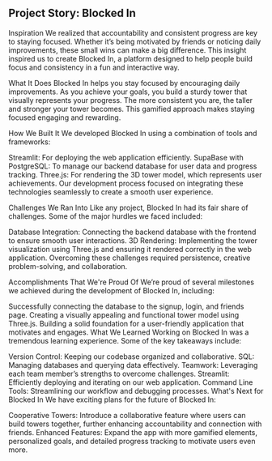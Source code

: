 ## Project Story: Blocked In
Inspiration
We realized that accountability and consistent progress are key to staying focused. Whether it’s being motivated by friends or noticing daily improvements, these small wins can make a big difference. This insight inspired us to create Blocked In, a platform designed to help people build focus and consistency in a fun and interactive way.

What It Does
Blocked In helps you stay focused by encouraging daily improvements. As you achieve your goals, you build a sturdy tower that visually represents your progress. The more consistent you are, the taller and stronger your tower becomes. This gamified approach makes staying focused engaging and rewarding.

How We Built It
We developed Blocked In using a combination of tools and frameworks:

Streamlit: For deploying the web application efficiently.
SupaBase with PostgreSQL: To manage our backend database for user data and progress tracking.
Three.js: For rendering the 3D tower model, which represents user achievements.
Our development process focused on integrating these technologies seamlessly to create a smooth user experience.

Challenges We Ran Into
Like any project, Blocked In had its fair share of challenges. Some of the major hurdles we faced included:

Database Integration: Connecting the backend database with the frontend to ensure smooth user interactions.
3D Rendering: Implementing the tower visualization using Three.js and ensuring it rendered correctly in the web application.
Overcoming these challenges required persistence, creative problem-solving, and collaboration.

Accomplishments That We're Proud Of
We’re proud of several milestones we achieved during the development of Blocked In, including:

Successfully connecting the database to the signup, login, and friends page.
Creating a visually appealing and functional tower model using Three.js.
Building a solid foundation for a user-friendly application that motivates and engages.
What We Learned
Working on Blocked In was a tremendous learning experience. Some of the key takeaways include:

Version Control: Keeping our codebase organized and collaborative.
SQL: Managing databases and querying data effectively.
Teamwork: Leveraging each team member’s strengths to overcome challenges.
Streamlit: Efficiently deploying and iterating on our web application.
Command Line Tools: Streamlining our workflow and debugging processes.
What's Next for Blocked In
We have exciting plans for the future of Blocked In:

Cooperative Towers: Introduce a collaborative feature where users can build towers together, further enhancing accountability and connection with friends.
Enhanced Features: Expand the app with more gamified elements, personalized goals, and detailed progress tracking to motivate users even more.
